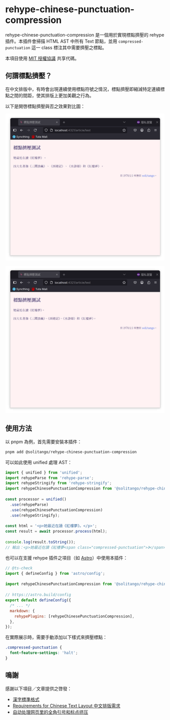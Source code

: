 # rehype-chinese-punctuation-compression

rehype-chinese-punctuation-compression 是一個用於實現標點擠壓的 rehype 插件。本插件會掃描 HTML AST 中所有 Text 節點，並用 `compressed-punctuation` 這一 class 標注其中需要擠壓之標點。

本項目使用 [MIT 授權協議](https://github.com/solitango/rehype-chinese-punctuation-compression/blob/main/LICENSE) 共享代碼。

## 何謂標點擠壓？

在中文排版中，有時會出現連續使用標點符號之情況，標點擠壓即縮減特定連續標點之間的間距，使其排版上更加美觀之行為。

以下是開啓標點擠壓與否之效果對比圖：

![Example Without Punctuation Compression](/screenshots/example_without_pc.png?raw=true)

![Example With Punctuation Compression](/screenshots/example_with_pc.png?raw=true)

## 使用方法

以 pnpm 為例，首先需要安裝本插件：

```bash
pnpm add @solitango/rehype-chinese-punctuation-compression
```

可以如此使用 unified 處理 AST：

```typescript
import { unified } from 'unified';
import rehypeParse from 'rehype-parse';
import rehypeStringify from 'rehype-stringify';
import rehypeChinesePunctuationCompression from '@solitango/rehype-chinese-punctuation-compression';

const processor = unified()
  .use(rehypeParse)
  .use(rehypeChinesePunctuationCompression)
  .use(rehypeStringify);

const html = '<p>她最近在讀《紅樓夢》。</p>';
const result = await processor.process(html);

console.log(result.toString());
// 輸出：<p>她最近在讀《紅樓夢<span class="compressed-punctuation">》</span>。</p>
```

也可以在支援 rehype 插件之項目（如 [Astro](https://github.com/withastro/astro)）中使用本插件：

```javascript
// @ts-check
import { defineConfig } from 'astro/config';

import rehypeChinesePunctuationCompression from '@solitango/rehype-chinese-punctuation-compression';

// https://astro.build/config
export default defineConfig({
  /* ... */
  markdown: {
    rehypePlugins: [rehypeChinesePunctuationCompression],
  },
});
```

在實際展示時，需要手動添加以下樣式來擠壓標點：

```css
.compressed-punctuation {
  font-feature-settings: 'halt';
}
```

## 鳴謝

感謝以下項目／文章提供之啓發：

- [漢字標準格式](https://github.com/ethantw/Han)
- [Requirements for Chinese Text Layout
  中文排版需求](https://www.w3.org/TR/clreq/)
- [自动处理网页里的全角引号和标点挤压](https://archive.casouri.cc/note/2021/full-width-quote/index.html)
